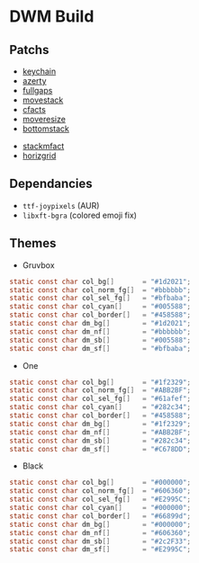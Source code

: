 DWM Build
=========

Patchs
------

- [keychain](https://dwm.suckless.org/patches/keychain/)
- [azerty](https://dwm.suckless.org/patches/azerty/)
- [fullgaps](https://dwm.suckless.org/patches/fullgaps/)
- [movestack](https://dwm.suckless.org/patches/movestack/)
- [cfacts](https://dwm.suckless.org/patches/cfacts/)
- [moveresize](https://dwm.suckless.org/patches/moveresize/)
- [bottomstack](https://dwm.suckless.org/patches/bottomstack/)

* [stackmfact](https://dwm.suckless.org/patches/stackmfact/)
* [horizgrid](https://dwm.suckless.org/patches/horizgrid/)


Dependancies
------------

- `ttf-joypixels` (AUR)
- `libxft-bgra` (colored emoji fix)

Themes
------

* Gruvbox

```c
static const char col_bg[]       = "#1d2021";
static const char col_norm_fg[]  = "#bbbbbb";
static const char col_sel_fg[]   = "#bfbaba";
static const char col_cyan[]     = "#005588";
static const char col_border[]   = "#458588";
static const char dm_bg[]        = "#1d2021";
static const char dm_nf[]        = "#bbbbbb";
static const char dm_sb[]        = "#005588";
static const char dm_sf[]        = "#bfbaba";
```

* One

```c
static const char col_bg[]       = "#1f2329";
static const char col_norm_fg[]  = "#ABB2BF";
static const char col_sel_fg[]   = "#61afef";
static const char col_cyan[]     = "#282c34";
static const char col_border[]   = "#458588";
static const char dm_bg[]        = "#1f2329";
static const char dm_nf[]        = "#ABB2BF";
static const char dm_sb[]        = "#282c34";
static const char dm_sf[]        = "#C678DD";
```

* Black

```c
static const char col_bg[]       = "#000000";
static const char col_norm_fg[]  = "#606360";
static const char col_sel_fg[]   = "#E2995C";
static const char col_cyan[]     = "#000000";
static const char col_border[]   = "#66899d";
static const char dm_bg[]        = "#000000";
static const char dm_nf[]        = "#606360";
static const char dm_sb[]        = "#2c2F33";
static const char dm_sf[]        = "#E2995C";
```
